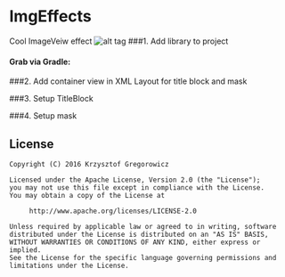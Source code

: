 # ImgEffects
Cool ImageVeiw effect
![alt tag](https://geocad.waw.pl/repo/presentation_gif.gif)
###1. Add library to project

#### Grab via Gradle:

###2. Add container view in XML Layout for title block and mask

###3. Setup TitleBlock

###4. Setup mask

## License
```
Copyright (C) 2016 Krzysztof Gregorowicz

Licensed under the Apache License, Version 2.0 (the "License");
you may not use this file except in compliance with the License.
You may obtain a copy of the License at

     http://www.apache.org/licenses/LICENSE-2.0

Unless required by applicable law or agreed to in writing, software
distributed under the License is distributed on an "AS IS" BASIS,
WITHOUT WARRANTIES OR CONDITIONS OF ANY KIND, either express or implied.
See the License for the specific language governing permissions and
limitations under the License.